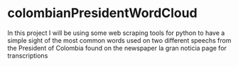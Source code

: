 # colombianPresidentWordCloud
In this project I will be using some web scraping tools for python to have a simple sight of the most common words used on two different speechs from the President of Colombia found on the newspaper la gran noticia page for transcriptions
